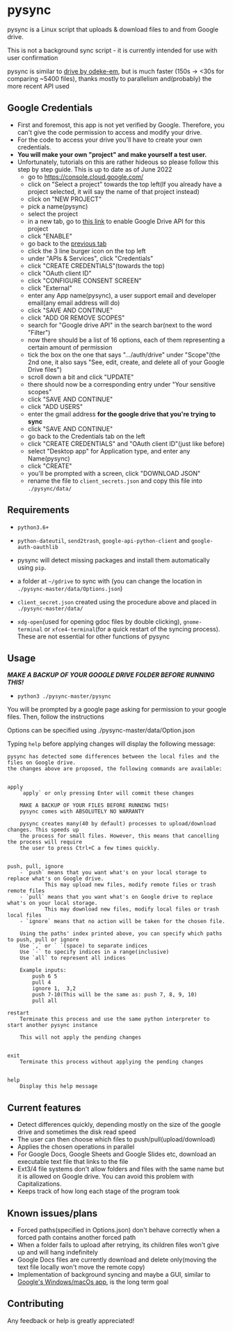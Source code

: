 # pysync

pysync is a Linux script that uploads & download files to and from Google drive.

This is not a background sync script - it is currently intended for use with user confirmation

pysync is similar to [drive by odeke-em](https://github.com/odeke-em/drive), but is much faster (150s -> <30s for comparing ~5400 files), thanks mostly to parallelism and(probably) the more recent API used

## Google Credentials

- First and foremost, this app is not yet verified by Google. Therefore, you can't give the code permission to access and modify your drive.
- For the code to access your drive you'll have to create your own credentials.
- **You will make your own "project" and make yourself a test user.**
- Unfortunately, tutorials on this are rather hideous so please follow this step by step guide. This is up to date as of June 2022
  - go to <https://console.cloud.google.com/>
  - click on "Select a project" towards the top left(If you already have a project selected, it will say the name of that project instead)
  - click on "NEW PROJECT"
  - pick a name(pysync)
  - select the project
  - in a new tab, go to [this link](https://console.cloud.google.com/apis/library/drive.googleapis.com) to enable Google Drive API for this project
  - click "ENABLE"
  - go back to the [previous tab](https://console.cloud.google.com) 
  - click the 3 line burger icon on the top left
  - under "APIs & Services", click "Credentials"
  - click "CREATE CREDENTIALS"(towards the top)
  - click "OAuth client ID"
  - click "CONFIGURE CONSENT SCREEN"
  - click "External"
  - enter any App name(pysync), a user support email and developer email(any email address will do)
  - click "SAVE AND CONTINUE"
  - click "ADD OR REMOVE SCOPES"
  - search for "Google drive API" in the search bar(next to the word "Filter")
  - now there should be a list of 16 options, each of them representing a certain amount of permission
  - tick the box on the one that says ".../auth/drive" under "Scope"(the 2nd one, it also says "See, edit, create, and delete all of your Google Drive files")
  - scroll down a bit and click "UPDATE"
  - there should now be a corresponding entry under "Your sensitive scopes"
  - click "SAVE AND CONTINUE"
  - click "ADD USERS"
  - enter the gmail address **for the google drive that you're trying to sync**
  - click "SAVE AND CONTINUE"
  - go back to the Credentials tab on the left
  - click "CREATE CREDENTIALS" and "OAuth client ID"(just like before)
  - select "Desktop app" for Application type, and enter any Name(pysync)
  - click "CREATE"
  - you'll be prompted with a screen, click "DOWNLOAD JSON"
  - rename the file to `client_secrets.json` and copy this file into `./pysync/data/`
  
## Requirements

- `python3.6+`

- `python-dateutil`, `send2trash`, `google-api-python-client` and `google-auth-oauthlib`

- pysync will detect missing packages and install them automatically using `pip`.
  
- a folder at `~/gdrive` to sync with (you can change the location in `./pysync-master/data/Options.json`)

- `client_secret.json` created using the procedure above and placed in `./pysync-master/data/`

- `xdg-open`(used for opening gdoc files by double clicking), `gnome-terminal` or `xfce4-terminal`(for a quick restart of the syncing process). These are not essential for other functions of pysync

## Usage

***MAKE A BACKUP OF YOUR GOOGLE DRIVE FOLDER BEFORE RUNNING THIS!***

- `python3 ./pysync-master/pysync`

You will be prompted by a google page asking for permission to your google files. Then, follow the instructions

Options can be specified using ./pysync-master/data/Option.json

Typing `help` before applying changes will display the following message:

    pysync has detected some differences between the local files and the files on Google drive.
    the changes above are proposed, the following commands are available:


    apply
        `apply` or only pressing Enter will commit these changes

        MAKE A BACKUP OF YOUR FILES BEFORE RUNNING THIS!
        pysync comes with ABSOLUTELY NO WARRANTY

        pysync creates many(40 by default) processes to upload/download changes. This speeds up
        the process for small files. However, this means that cancelling the process will require
        the user to press Ctrl+C a few times quickly.


    push, pull, ignore
        - `push` means that you want what's on your local storage to replace what's on Google drive.
                This may upload new files, modify remote files or trash remote files
        - `pull` means that you want what's on Google drive to replace what's on your local storage.
                This may download new files, modify local files or trash local files
        - `ignore` means that no action will be taken for the chosen file.

        Using the paths' index printed above, you can specify which paths to push, pull or ignore
        Use `,` or ` `(space) to separate indices
        Use `-` to specify indices in a range(inclusive)
        Use `all` to represent all indices
        
        Example inputs:
            push 6 5
            pull 4
            ignore 1,  3,2 
            push 7-10(This will be the same as: push 7, 8, 9, 10)
            pull all

    restart
        Terminate this process and use the same python interpreter to start another pysync instance

        This will not apply the pending changes


    exit
        Terminate this process without applying the pending changes


    help
        Display this help message

## Current features

- Detect differences quickly, depending mostly on the size of the google drive and sometimes the disk read speed
- The user can then choose which files to push/pull(upload/download)
- Applies the chosen operations in parallel
- For Google Docs, Google Sheets and Google Slides etc, download an executable text file that links to the file
- Ext3/4 file systems don't allow folders and files with the same name but it is allowed on Google drive. You can avoid this problem with Capitalizations.
- Keeps track of how long each stage of the program took

## Known issues/plans

- Forced paths(specified in Options.json) don't behave correctly when a forced path contains another forced path
- When a folder fails to upload after retrying, its children files won't give up and will hang indefinitely
- Google Docs files are currently download and delete only(moving the text file locally won't move the remote copy)
- Implementation of background syncing and maybe a GUI, similar to [Google's Windows/macOs app](https://www.google.com/drive/download/), is the long term goal

## Contributing

Any feedback or help is greatly appreciated!
